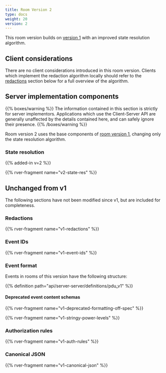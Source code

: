 ```yaml
---
title: Room Version 2
type: docs
weight: 20
version: 2
---
```


This room version builds on [version 1](/rooms/v1) with an improved
state resolution algorithm.

## Client considerations

There are no client considerations introduced in this room version. Clients
which implement the redaction algorithm locally should refer to the
[redactions](#redactions) section below for a full overview of the algorithm.

## Server implementation components

{{% boxes/warning %}}
The information contained in this section is strictly for server
implementors. Applications which use the Client-Server API are generally
unaffected by the details contained here, and can safely ignore their
presence.
{{% /boxes/warning %}}

Room version 2 uses the base components of [room version 1](/rooms/v1),
changing only the state resolution algorithm.

### State resolution

{{% added-in v=2 %}}

{{% rver-fragment name="v2-state-res" %}}

## Unchanged from v1

The following sections have not been modified since v1, but are included for
completeness.

### Redactions

{{% rver-fragment name="v1-redactions" %}}

### Event IDs

{{% rver-fragment name="v1-event-ids" %}}

### Event format

Events in rooms of this version have the following structure:

{{% definition path="api/server-server/definitions/pdu_v1" %}}

#### Deprecated event content schemas

{{% rver-fragment name="v1-deprecated-formatting-off-spec" %}}

{{% rver-fragment name="v1-stringy-power-levels" %}}

### Authorization rules

{{% rver-fragment name="v1-auth-rules" %}}

### Canonical JSON

{{% rver-fragment name="v1-canonical-json" %}}

